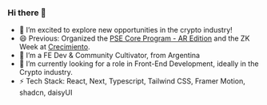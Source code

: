 ### Hi there 👋
- 🔭 I’m excited to explore new opportunities in the crypto industry!
- 😄 Previous: Organized the [PSE Core Program - AR Edition](https://pse-team.notion.site/PSE-Core-Program-2024-64ae61c3d7e74bf4bf9c15914ef22460) and the ZK Week at [Crecimiento](https://www.aleph.crecimiento.build/).
- 🌱 I’m a FE Dev & Community Cultivator, from Argentina
- 🔐 I’m currently looking for a role in Front-End Development, ideally in the Crypto industry.
- ⚡ Tech Stack: React, Next, Typescript, Tailwind CSS, Framer Motion, shadcn, daisyUI
<!--
**lucilapastore/lucilapastore** is a ✨ _special_ ✨ repository because its `README.md` (this file) appears on your GitHub profile.
- 🤔 I’m looking for help with ...
- 💬 Ask me about ...
- 😄 I’d especially love to work at a startup on a tight-knit team where I can make an impact quickly 🚀

- 📫 How to reach me: ...
-->
